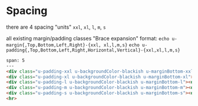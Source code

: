 # Spacing

there are 4 spacing "units" `xxl`, `xl`, `l`, `m`, `s`

all existing margin/padding classes "Brace expansion" format:
`echo u-margin{,Top,Bottom,Left,Right}-{xxl, xl,l,m,s}`
`echo u-padding{,Top,Bottom,Left,Right,Horizontal,Vertical}-{xxl,xl,l,m,s}`

```html
span: 5
---
<div class="u-padding-xxl u-backgroundColor-blackish u-marginBottom-xxl"><div class="u-backgroundColor-pinkish">u-padding-xxl u-marginBottom-xxl</div></div>
<div class="u-padding-xl u-backgroundColor-blackish u-marginBottom-xl"><div class="u-backgroundColor-pinkish">u-padding-xl u-marginBottom-xl</div></div>
<div class="u-padding-l u-backgroundColor-blackish u-marginBottom-l"><div class="u-backgroundColor-pinkish">u-padding-l u-marginBottom-l</div></div>
<div class="u-padding-m u-backgroundColor-blackish u-marginBottom-m"><div class="u-backgroundColor-pinkish">u-padding-m u-marginBottom-m</div></div>
<div class="u-padding-s u-backgroundColor-blackish u-marginBottom-s"><div class="u-backgroundColor-pinkish">u-padding-s u-marginBottom-s</div></div>
<hr>
```
